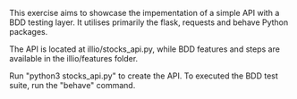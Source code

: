 

This exercise aims to showcase the impementation of a simple API with a BDD testing layer. It utilises primarily the flask, requests and behave Python packages.

The API is located at illio/stocks_api.py, while BDD features and steps are available in the illio/features folder.

Run "python3 stocks_api.py" to create the API. To executed the BDD test suite, run the "behave" command.

